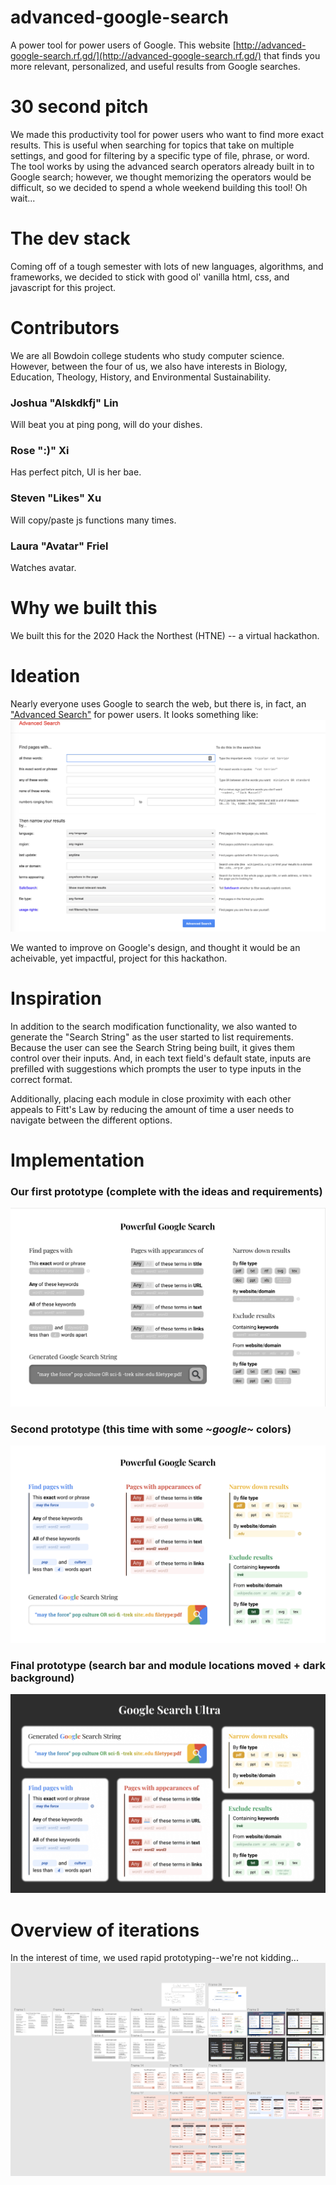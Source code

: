 # advanced-google-search
A power tool for power users of Google. This website [http://advanced-google-search.rf.gd/](http://advanced-google-search.rf.gd/) that finds you more relevant, personalized, and useful results from Google searches. 

# 30 second pitch
We made this productivity tool for power users who want to find more exact results. This is useful when searching for topics that take on multiple settings, and good for filtering by a specific type of file, phrase, or word. The tool works by using the advanced search operators already built in to Google search; however, we thought memorizing the operators would be difficult, so we decided to spend a whole weekend building this tool! Oh wait...

# The dev stack
Coming off of a tough semester with lots of new languages, algorithms, and frameworks, we decided to stick with good ol' vanilla html, css, and javascript for this project.

# Contributors
We are all Bowdoin college students who study computer science. However, between the four of us, we also have interests in Biology, Education, Theology, History, and Environmental Sustainability.

### Joshua "Alskdkfj" Lin
Will beat you at ping pong, will do your dishes.
### Rose ":)" Xi
Has perfect pitch, UI is her bae.
### Steven "Likes" Xu
Will copy/paste js functions many times.
### Laura "Avatar" Friel
Watches avatar.

# Why we built this
We built this for the 2020 Hack the Northest (HTNE) -- a virtual hackathon.

# Ideation
Nearly everyone uses Google to search the web, but there is, in fact, an ["Advanced Search"](https://www.google.com/advanced_search)
for power users. It looks something like:
![Google's original advance search](/DocumentationImages/og-search.png)
 
We wanted to improve on Google's design, and thought it would be an acheivable, yet impactful, project for this hackathon.

# Inspiration 
In addition to the search modification functionality, we also wanted to generate the "Search String" as the user started to list requirements. Because the user can see the Search String being built, it gives them control over their inputs. And, in each text field's default state, inputs are prefilled with suggestions which prompts the user to type inputs in the correct format.

Additionally, placing each module in close proximity with each other appeals to Fitt's Law by reducing the amount of time a user needs to navigate between the different options.

# Implementation
### Our first prototype (complete with the ideas and requirements)
![Our first prototype](/DocumentationImages/prototype-1.png)

### Second prototype (this time with some *~google~* colors)
![prototype #2](/DocumentationImages/prototype-2.png)

### Final prototype (search bar and module locations moved + dark background)
![prototype #3](/DocumentationImages/prototype-3.png)

# Overview of iterations
In the interest of time, we used rapid prototyping--we're not kidding...
![Figma overview](/DocumentationImages/figma-overview.png)